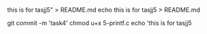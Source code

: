 this is for tasjj5" > README.md
echo this is for tasjj5 > README.md

git commit -m 'task4'
chmod u+x 5-printf.c
echo 'this is for tasjj5
